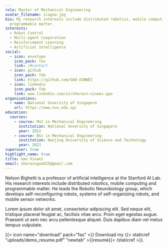 ```yaml
---
role: Master of Mechanical Engineering
avatar_filename: icagxw.jpg
bio: My research interests include distributed robotics, mobile computing and
  programmable matter.
interests:
  - Robot Control
  - Multi-agent Cooperation
  - Reinforcement Learning
  - Artificial Intelligence
social:
  - icon: envelope
    icon_pack: fas
    link: /#contact
  - icon: github
    icon_pack: fab
    link: https://github.com/GAO-XINWEI
  - icon: linkedin
    icon_pack: fab
    link: www.linkedin.com/in/sherwin-xinwei-gao
organizations:
  - name: National Unversity of Singapore
    url: https://www.nus.edu.sg/
education:
  courses:
    - course: MsC in Mechanical Engineering
      institution: National Unversity of Singapore
      year: 2022
    - course: BSc in Mechanical Engineering
      institution: Nanjing University of Science and Technology
      year: 2021
superuser: true
highlight_name: true
title: Gao Xinwei
email: sherwingao625@gmail.com
---
```


Nelson Bighetti is a professor of artificial intelligence at the Stanford AI Lab. His research interests include distributed robotics, mobile computing and programmable matter. He leads the Robotic Neurobiology group, which develops self-reconfiguring robots, systems of self-organizing robots, and mobile sensor networks.

Lorem ipsum dolor sit amet, consectetur adipiscing elit. Sed neque elit, tristique placerat feugiat ac, facilisis vitae arcu. Proin eget egestas augue. Praesent ut sem nec arcu pellentesque aliquet. Duis dapibus diam vel metus tempus vulputate.

{{< icon name="download" pack="fas" >}} Download my {{< staticref "uploads/demo_resume.pdf" "newtab" >}}resumé{{< /staticref >}}.
